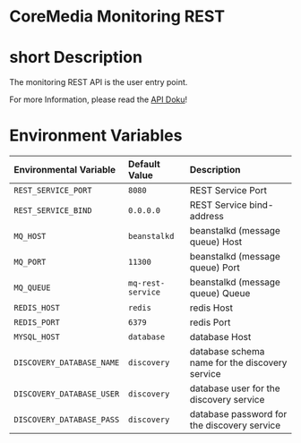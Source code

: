 
CoreMedia Monitoring REST
========================

# short Description

The monitoring REST API is the user entry point.

For more Information, please read the [API Doku](https://github.com/cm-xlabs/monitoring/blob/doc/de/api.md)!


# Environment Variables

| Environmental Variable             | Default Value        | Description                                                     |
| :--------------------------------- | :-------------       | :-----------                                                    |
| `REST_SERVICE_PORT`                | `8080`               | REST Service Port                                               |
| `REST_SERVICE_BIND`                | `0.0.0.0`            | REST Service bind-address                                       |
| `MQ_HOST`                          | `beanstalkd`         | beanstalkd (message queue) Host                                 |
| `MQ_PORT`                          | `11300`              | beanstalkd (message queue) Port                                 |
| `MQ_QUEUE`                         | `mq-rest-service`    | beanstalkd (message queue) Queue                                |
| `REDIS_HOST`                       | `redis`              | redis Host                                                      |
| `REDIS_PORT`                       | `6379`               | redis Port                                                      |
| `MYSQL_HOST`                       | `database`           | database Host                                                   |
| `DISCOVERY_DATABASE_NAME`          | `discovery`          | database schema name for the discovery service                  |
| `DISCOVERY_DATABASE_USER`          | `discovery`          | database user for the discovery service                         |
| `DISCOVERY_DATABASE_PASS`          | `discovery`          | database password for the discovery service                     |
